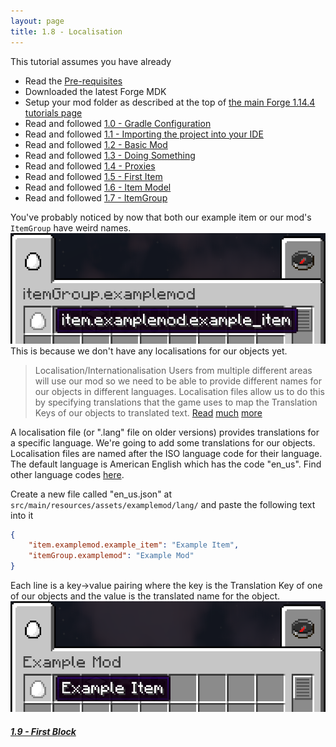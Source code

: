```yaml
---
layout: page
title: 1.8 - Localisation
---
```

This tutorial assumes you have already
- Read the [Pre-requisites](/tutorials/Pre-requisites)
- Downloaded the latest Forge MDK
- Setup your mod folder as described at the top of [the main Forge 1.14.4 tutorials page](/tutorials/1.14.4/forge/)
- Read and followed [1.0 - Gradle Configuration](../1.0-gradle-configuration/)
- Read and followed [1.1 - Importing the project into your IDE](../1.1-importing-project/)
- Read and followed [1.2 - Basic Mod](../1.2-basic-mod/)
- Read and followed [1.3 - Doing Something](../1.3-doing-something/)
- Read and followed [1.4 - Proxies](../1.4-proxies/)
- Read and followed [1.5 - First Item](../1.5-first-item/)
- Read and followed [1.6 - Item Model](../1.6-item-model/)
- Read and followed [1.7 - ItemGroup](../1.7-itemgroup/)

You've probably noticed by now that both our example item or our mod's `ItemGroup` have weird names.
![unlocalised](./unlocalised.png "unlocalised")
This is because we don't have any localisations for our objects yet.
> Localisation/Internationalisation
> Users from multiple different areas will use our mod so we need to be able to provide different names for our objects in different languages. Localisation files allow us to do this by specifying translations that the game uses to map the Translation Keys of our objects to translated text. 
> [Read](https://en.wikipedia.org/wiki/Internationalization_and_localization) [much](https://en.wikipedia.org/wiki/Language_localisation) [more](https://en.wikipedia.org/wiki/Video_game_localization)

A localisation file (or ".lang" file on older versions) provides translations for a specific language. We're going to add some translations for our objects. Localisation files are named after the ISO language code for their language. The default language is American English which has the code "en_us". Find other language codes [here](https://www.andiamo.co.uk/resources/iso-language-codes/).  

Create a new file called "en_us.json" at `src/main/resources/assets/examplemod/lang/` and paste the following text into it
```json
{
	"item.examplemod.example_item": "Example Item",
	"itemGroup.examplemod": "Example Mod"
}

```
Each line is a key->value pairing where the key is the Translation Key of one of our objects and the value is the translated name for the object.
![localised](./localised.png "localised")


##### [1.9 - First Block](./1.9-first-block)
